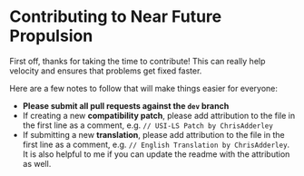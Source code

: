 # Contributing to Near Future Propulsion

First off, thanks for taking the time to contribute! This can really help velocity and ensures that problems get fixed faster.

Here are a few notes to follow that will make things easier for everyone:

* **Please submit all pull requests against the `dev` branch**
* If creating a new **compatibility patch**, please add attribution to the file in the first line as a comment, e.g. `// USI-LS Patch by ChrisAdderley`
* If submitting a new **translation**, please add attribution to the file in the first line as a comment, e.g. `// English Translation by ChrisAdderley`. It is also helpful to me if you can update the readme with the attribution as well.
